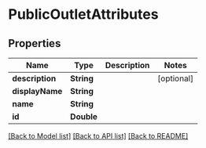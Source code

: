 # PublicOutletAttributes

## Properties
Name | Type | Description | Notes
------------ | ------------- | ------------- | -------------
**description** | **String** |  | [optional] 
**displayName** | **String** |  | 
**name** | **String** |  | 
**id** | **Double** |  | 

[[Back to Model list]](../README.md#documentation-for-models) [[Back to API list]](../README.md#documentation-for-api-endpoints) [[Back to README]](../README.md)


